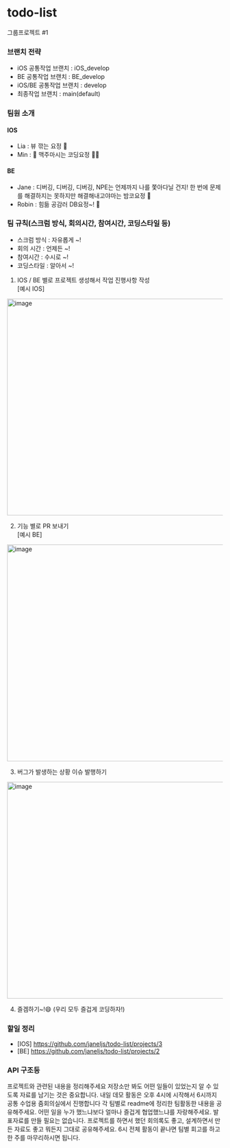 # todo-list
그룹프로젝트 #1

### 브랜치 전략

* iOS 공통작업 브랜치 : iOS_develop
* BE 공통작업 브랜치 : BE_develop
* iOS/BE 공통작업 브랜치 : develop
* 최종작업 브랜치 : main(default)

### 팀원 소개

#### IOS

* Lia : 뷰 깎는 요정 🧚
* Min : 🍻 맥주마시는 코딩요정 🧚‍♂️

#### BE

* Jane : 디버깅, 디버깅, 디버깅, NPE는 언제까지 나를 쫓아다닐 건지! 한 번에 문제를 해결하지는 못하지만 해결해내고야마는 밤코요정 🧚
* Robin : 힘듦 공감러 DB요정~! 🧚


### 팀 규칙(스크럼 방식, 회의시간, 참여시간, 코딩스타일 등)

* 스크럼 방식 : 자유롭게 ~!
* 회의 시간  : 언제든 ~!
* 참여시간   : 수시로 ~!
* 코딩스타일  : 알아서 ~!

1. IOS / BE 별로 프로젝트 생성해서 작업 진행사항 작성   
[예시 IOS]
<img width="506" alt="image" src="https://user-images.githubusercontent.com/45054467/114116247-470cf700-991f-11eb-8b3e-a12f577bb16e.png">

2. 기능 별로 PR 보내기  
[예시 BE]  
<img width="506" alt="image" src="https://user-images.githubusercontent.com/45054467/114116450-b4b92300-991f-11eb-8a67-b17cbb0c18d6.png">

3. 버그가 발생하는 상황 이슈 발행하기
<img width="506" alt="image" src="https://user-images.githubusercontent.com/45054467/114117403-918f7300-9921-11eb-874f-566352ea19ef.png">

4. 즐겜하기~!😄 (우리 모두 즐겁게 코딩하자!)

### 할일 정리

* [IOS] https://github.com/janeljs/todo-list/projects/3
* [BE] https://github.com/janeljs/todo-list/projects/2


### API 구조등 



프로젝트와 관련된 내용을 정리해주세요
저장소만 봐도 어떤 일들이 있었는지 알 수 있도록 자료를 남기는 것은 중요합니다. 
내일 데모 활동은 오후 4시에 시작해서 6시까지 공통 수업용 줌회의실에서 진행합니다
각 팀별로 readme에 정리한 팀활동한 내용을 공유해주세요. 어떤 일을 누가 했느냐보다 얼마나 즐겁게 협업했느냐를 자랑해주세요.
발표자료를 만들 필요는 없습니다. 프로젝트를 하면서 했던 회의록도 좋고, 설계하면서 만든 자료도 좋고 뭐든지 그대로 공유해주세요.
6시 전체 활동이 끝나면 팀별 회고를 하고 한 주를 마무리하시면 됩니다.
